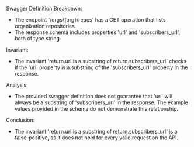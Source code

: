 Swagger Definition Breakdown:
- The endpoint '/orgs/{org}/repos' has a GET operation that lists organization repositories.
- The response schema includes properties 'url' and 'subscribers_url', both of type string.

Invariant:
- The invariant 'return.url is a substring of return.subscribers_url' checks if the 'url' property is a substring of the 'subscribers_url' property in the response.

Analysis:
- The provided swagger definition does not guarantee that 'url' will always be a substring of 'subscribers_url' in the response. The example values provided in the schema do not demonstrate this relationship.

Conclusion:
- The invariant 'return.url is a substring of return.subscribers_url' is a false-positive, as it does not hold for every valid request on the API.
